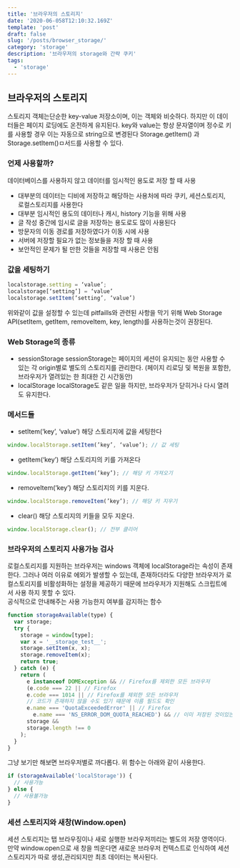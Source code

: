 ```yaml
---
title: '브라우저의 스토리지'
date: '2020-06-058T12:10:32.169Z'
template: 'post'
draft: false
slug: '/posts/browser_storage/'
category: 'storage'
description: '브라우저의 storage와 간략 쿠키'
tags:
  - 'storage'
---
```


## 브라우저의 스토리지

스토리지 객체는단순한 key-value 저장소이며, 이는 객체와 비슷하다. 하지만 이 데이터들은 페이지 로딩에도 온전하게 유지된다. key와 value는 항상 문자열이며 정수로 키를 사용할 경우 이는 자동으로 string으로 변경된다 Storage.getItem() 과 Storage.setItem()ㅁ서드를 사용할 수 있다.

### 언제 사용할까?

데이터베이스를 사용하지 않고 데이터를 임시적인 용도로 저장 할 때 사용

- 대부분의 데이터는 디비에 저장하고 해당하는 사용처에 따라 쿠키, 세션스토리지, 로컬스토리지를 사용한다
- 대부분 임시적인 용도의 데이터나 캐시, history 기능을 위해 사용
- 글 작성 중간에 임시로 글을 저장하는 용도로도 많이 사용된다
- 방문자의 이동 경로를 저장하였다가 이동 시에 사용
- 서버에 저장할 필요가 없는 정보들을 저장 할 때 사용
- 보안적인 문제가 될 만한 것들을 저장할 때 사용은 안됨

### 값을 세팅하기

```js
localstorage.setting = ‘value’;
localstorage[‘setting’] = ‘value’
localstorage.setItem(‘setting’, ‘value’)
```

위와같이 값을 설정할 수 있는데 pitfaills와 관련된 사항을 막기 위해 Web Storage API(setItem, getItem, removeItem, key, length)를 사용하는것이 권장된다.

### Web Storage의 종류

- sessionStorage
  sessionStorage는 페이지의 세션이 유지되는 동안 사용할 수 있는 각 origin별로 별도의 스토리지를 관리한다. (페이지 리로딩 및 복원을 포함한, 브라우저가 열려있는 한 최대한 긴 시간동안)
- localStorage
  localStorage도 같은 일을 하지만, 브라우저가 닫히거나 다시 열려도 유지한다.

### 메서드들

- setItem(‘key’, ‘value’)
  해당 스토리지에 값을 세팅한다

```js
window.localStorage.setItem(’key’, ‘value’); // 값 세팅
```

- getItem(‘key’)
  해당 스토리지의 키를 가져온다

```js
window.localStorage.getItem(’key’); // 해당 키 가져오기
```

- removeItem(‘key’)
  해당 스토리지의 키를 지운다.

```js
window.localStorage.removeItem(’key’); // 해당 키 지우기
```

- clear()
  해당 스토리지의 키들을 모두 지운다.

```js
window.localStorage.clear(); // 전부 클리어
```

### 브라우저의 스토리지 사용가능 검사

로컬스토리지를 지원하는 브라우저는 windows 객체에 localStorage라는 속성이 존재한다. 그러나 여러 이유로 에외가 발생할 수 있는데, 존재하더라도 다양한 브라우저가 로컬스토리지를 비활성화하는 설정을 제공하기 때문에 브라우저가 지원해도 스크립트에서 사용 하지 못할 수 있다.  
공식적으로 안내해주는 사용 가능한지 여부를 감지하는 함수

```js
function storageAvailable(type) {
  var storage;
  try {
    storage = window[type];
    var x = '__storage_test__';
    storage.setItem(x, x);
    storage.removeItem(x);
    return true;
  } catch (e) {
    return (
      e instanceof DOMException && // Firefox를 제외한 모든 브라우저
      (e.code === 22 || // Firefox
      e.code === 1014 || // Firefox를 제외한 모든 브라우저
      // 코드가 존재하지 않을 수도 있기 떄문에 이름 필드도 확인
      e.name === 'QuotaExceededError' || // Firefox
        e.name === 'NS_ERROR_DOM_QUOTA_REACHED') && // 이미 저장된 것이있는 경우에만 QuotaExceededError를 확인
      storage &&
      storage.length !== 0
    );
  }
}
```

그냥 보기만 해보면 브라우저별로 까다롭다.
위 함수는 아래와 같이 사용한다.

```js
if (storageAvailable('localStorage')) {
  // 사용가능
} else {
  // 사용불가능
}
```

### 세션 스토리지와 새창(Window.open)

세션 스토리지는 탭 브라우징이나 새로 실행한 브라우저끼리는 별도의 저장 영역이다.
만약 window.open으로 새 창을 띄운다면 새로운 브라우저 컨텍스트로 인식하여 세션스토리지가 따로 생성,관리되지만 최초 데이터는 복사된다.
